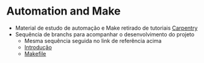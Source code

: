 Automation and Make
===

- Material de estudo de automação e Make retirado de tutoriais [Carpentry](http://swcarpentry.github.io/make-novice/)
- Sequência de branchs para acompanhar o desenvolvimento do projeto
  - Mesma sequência seguida no link de referência acima
  - [Introdução](https://github.com/gabrielbdornas/make-lesson/tree/introduction)
  - [Makefile](https://github.com/gabrielbdornas/make-lesson/tree/makefile)
